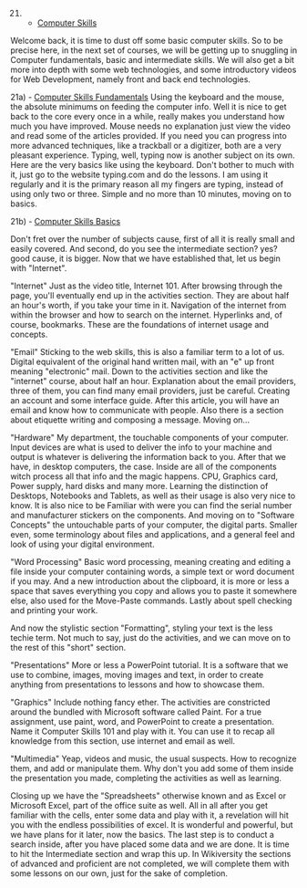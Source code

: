 21) - [Computer Skills](https://en.wikiversity.org/wiki/Computer_Skills)

Welcome back, it is time to dust off some basic computer skills. So to be precise here, in the next set of courses, we will be getting up to snuggling in Computer fundamentals, basic and intermediate skills. We will also get a bit more into depth with some web technologies, and some introductory videos for Web Development, namely front and back end technologies.

21a) - [Computer Skills Fundamentals](https://en.wikiversity.org/wiki/Computer_Skills/Fundamentals)
Using the keyboard and the mouse, the absolute minimums on feeding the computer info. Well it is nice to get back to the core every once in a while, really makes you understand how much you have improved. 
Mouse needs no explanation just view the video and read some of the articles provided. If you need you can progress into more advanced techniques, like a trackball or a digitizer, both are a very pleasant experience.
Typing, well, typing now is another subject on its own. Here are the very basics like using the keyboard. Don't bother to much with it, just go to the website typing.com and do the lessons. I am using it regularly and it is the primary reason all my fingers are typing, instead of using only two or three.
Simple and no more than 10 minutes, moving on to basics.

21b) - [Computer Skills Basics](https://en.wikiversity.org/wiki/Computer_Skills/Basic)

Don't fret over the number of subjects cause, first of all it is really small and easily covered. And second, do you see the intermediate section? yes? good cause, it is bigger. Now that we have established that, let us begin with "Internet".

"Internet" Just as the video title, Internet 101. After browsing through the page, you'll eventually end up in the activities section. They are about half an hour's worth, if you take your time in it. Navigation of the internet from within the browser and how to search on the internet. Hyperlinks and, of course, bookmarks. These are the foundations of internet usage and concepts.

"Email" Sticking to the web skills, this is also a familiar term to a lot of us. Digital equivalent of the original hand written mail, with an "e" up front meaning "electronic" mail. Down to the activities section and like the "internet" course, about half an hour. Explanation about the email providers, three of them, you can find many email providers, just be careful. Creating an account and some interface guide. After this article, you will have an email and know how to communicate with people. Also there is a section about etiquette writing and composing a message. Moving on...

"Hardware" My department, the touchable components of your computer. Input devices are what is used to deliver the info to your machine and output is whatever is delivering the information back to you. After that we have, in desktop computers, the case. Inside are all of the components witch process all that info and the magic happens. CPU, Graphics card, Power supply, hard disks and many more. Learning the distinction of Desktops, Notebooks and Tablets, as well as their usage is also very nice to know. It is also nice to be Familiar with were you can find the serial number and manufacturer stickers on the components. 
And moving on to "Software Concepts" the untouchable parts of your computer, the digital parts. Smaller even, some terminology about files and applications, and a general feel and look of using your digital environment.

"Word Processing" Basic word processing, meaning creating and editing a file inside your computer containing words, a simple text or word document if you may. And a new introduction about the clipboard, it is more or less a space that saves everything you copy and allows you to paste it somewhere else, also used for the Move-Paste commands. Lastly about spell checking and printing your work.

And now the stylistic section "Formatting", styling your text is the less techie term. Not much to say, just do the activities, and we can move on to the rest of this "short" section.

"Presentations" More or less a PowerPoint tutorial. It is a software that we use to combine, images, moving images and text, in order to create anything from presentations to lessons and how to showcase them. 

"Graphics" Include nothing fancy ether. The activities are constricted around the bundled with Microsoft software called Paint. For a true assignment, use paint, word, and PowerPoint to create a presentation. Name it Computer Skills 101 and play with it. You can use it to recap all knowledge from this section, use internet and email as well.

"Multimedia" Yeap, videos and music, the usual suspects. How to recognize them, and add or manipulate them. Why don't  you add some of them inside the presentation you made, completing the activities as well as learning.

Closing up we have the "Spreadsheets" otherwise known and as Excel or Microsoft Excel, part of the office suite as well. All in all after you get familiar with the cells, enter some data and play with it, a revelation will hit you with the endless possibilities of excel. It is wonderful and powerful, but we have plans for it later, now the basics. The last step is to conduct a search inside, after you have placed some data and we are done. It is time to hit the Intermediate section and wrap this up. In Wikiversity the sections of advanced and proficient are not completed, we will complete them with some lessons on our own, just for the sake of completion.